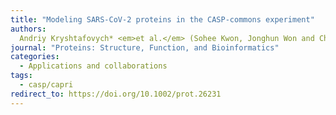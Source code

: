 ```yaml
---
title: "Modeling SARS-CoV-2 proteins in the CASP-commons experiment"
authors:
  Andriy Kryshtafovych* <em>et al.</em> (Sohee Kwon, Jonghun Won and Chaok Seok)
journal: "Proteins: Structure, Function, and Bioinformatics"
categories:
  - Applications and collaborations
tags:
  - casp/capri
redirect_to: https://doi.org/10.1002/prot.26231
---
```

